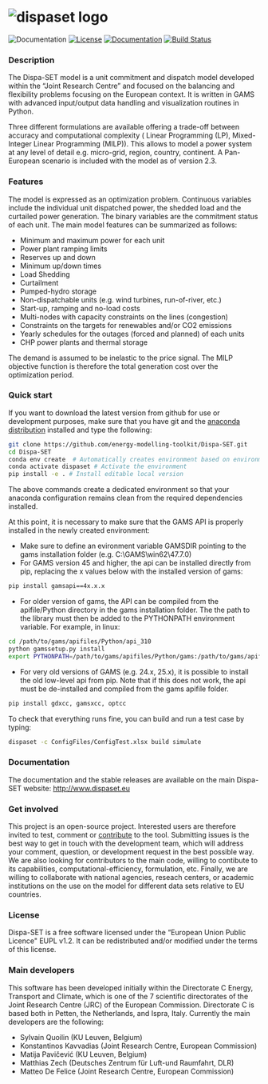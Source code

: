 ![dispaset logo](https://raw.githubusercontent.com/energy-modelling-toolkit/Dispa-SET/master/Docs/figures/logo.png)
===================
 ![Documentation](https://img.shields.io/badge/python-2.7,%203.7-blue.svg) [![License](https://img.shields.io/badge/License-EUPL--1.2-blue.svg)](https://opensource.org/licenses/EUPL-1.2) [![Documentation](https://readthedocs.org/projects/dispa-set/badge/?branch=master)](http://dispa-set.readthedocs.io/en/latest/) [![Build Status](https://travis-ci.org/energy-modelling-toolkit/Dispa-SET.svg?branch=master)](https://travis-ci.org/energy-modelling-toolkit/Dispa-SET)

### Description
The Dispa-SET model is a unit commitment and dispatch model developed within the “Joint Research Centre” and focused on the balancing and flexibility problems focusing on the European context. It is written in GAMS with advanced input/output data handling and visualization routines in Python.

Three different formulations are available offering a trade-off between accuracy and computational complexity ( Linear Programming (LP), Mixed-Integer Linear Programming (MILP)). This allows
 to model a power system at any level of detail e.g. micro-grid, region, country, continent. A Pan-European scenario is included with the model as of version 2.3.
 
### Features
The model is expressed as an optimization problem. 
Continuous variables include the individual unit dispatched power, the shedded load and the curtailed power generation. The binary variables are the commitment status of each unit. The main model features can be summarized as follows:

- Minimum and maximum power for each unit
- Power plant ramping limits
- Reserves up and down
- Minimum up/down times
- Load Shedding
- Curtailment
- Pumped-hydro storage
- Non-dispatchable units (e.g. wind turbines, run-of-river, etc.)
- Start-up, ramping and no-load costs
- Multi-nodes with capacity constraints on the lines (congestion)
- Constraints on the targets for renewables and/or CO2 emissions
- Yearly schedules for the outages (forced and planned) of each units
- CHP power plants and thermal storage

The demand is assumed to be inelastic to the price signal. The MILP objective function is therefore the total generation cost over the optimization period. 

### Quick start

If you want to download the latest version from github for use or development purposes, make sure that you have git and the [anaconda distribution](https://www.anaconda.com/distribution/) installed and type the following:

```bash
git clone https://github.com/energy-modelling-toolkit/Dispa-SET.git
cd Dispa-SET
conda env create  # Automatically creates environment based on environment.yml
conda activate dispaset # Activate the environment
pip install -e . # Install editable local version
```
The above commands create a dedicated environment so that your anaconda configuration remains clean from the required dependencies installed.

At this point, it is necessary to make sure that the GAMS API is properly installed in the newly created environment:
- Make sure to define an evironment variable GAMSDIR pointing to the gams installation folder (e.g. C:\GAMS\win62\47.7.0)
- For GAMS version 45 and higher, the api can be installed directly from pip, replacing the x values below with the installed version of gams:
```bash
pip install gamsapi==4x.x.x
```
- For older version of gams, the API can be compiled from the apifile/Python directory in the gams installation folder. The the path to the library must then be added to the PYTHONPATH environment variable. For example, in linux:
```bash
cd /path/to/gams/apifiles/Python/api_310
python gamssetup.py install
export PYTHONPATH=/path/to/gams/apifiles/Python/gams:/path/to/gams/apifiles/Python/api_310
```
- For very old versions of GAMS (e.g. 24.x, 25.x), it is possible to install the old low-level api from pip. Note that if this does not work, the api must be de-installed and compiled from the gams apifile folder.
```bash
pip install gdxcc, gamsxcc, optcc
```

To check that everything runs fine, you can build and run a test case by typing:
```bash
dispaset -c ConfigFiles/ConfigTest.xlsx build simulate
```

### Documentation
The documentation and the stable releases are available on the main Dispa-SET website: http://www.dispaset.eu
 
### Get involved
This project is an open-source project. Interested users are therefore invited to test, comment or [contribute](CONTRIBUTING.md) to the tool. Submitting issues is the best way to get in touch with the development team, which will address your comment, question, or development request in the best possible way. We are also looking for contributors to the main code, willing to contibute to its capabilities, computational-efficiency, formulation, etc. Finally, we are willing to collaborate with national agencies, reseach centers, or academic institutions on the use on the model for different data sets relative to EU countries.

### License
Dispa-SET is a free software licensed under the “European Union Public Licence" EUPL v1.2. It 
can be redistributed and/or modified under the terms of this license.

### Main developers
This software has been developed initially within the Directorate C Energy, Transport and Climate, which is one of the 7 scientific directorates of the Joint Research Centre (JRC) of the European Commission. Directorate C is based both in Petten, the Netherlands, and Ispra, Italy. 
Currently the main developers are the following:

- Sylvain Quoilin (KU Leuven, Belgium)
- Konstantinos Kavvadias (Joint Research Centre, European Commission)
- Matija Pavičević  (KU Leuven, Belgium)
- Matthias Zech (Deutsches Zentrum für Luft-und Raumfahrt, DLR)
- Matteo De Felice (Joint Research Centre, European Commission)


